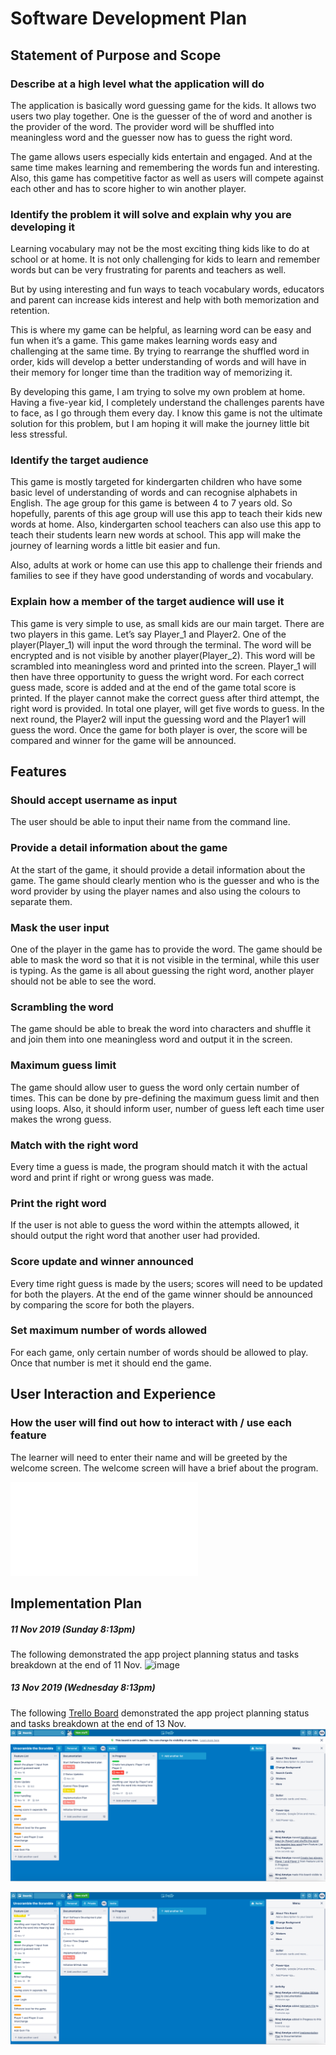 # **Software Development Plan** #

## **Statement of Purpose and Scope**


### **Describe at a high level what the application will do**
The application is basically word guessing game for the kids. It allows two users two play together. One is the guesser of the of word and another is the provider of the word. The provider word will be shuffled into meaningless word and the guesser now has to guess the right word.

The game allows users especially kids entertain and engaged. And at the same time makes learning and remembering the words fun and interesting. Also, this game has competitive factor as well as users will compete against each other and has to score higher to win another player.




### **Identify the problem it will solve and explain why you are developing it** 
Learning vocabulary may not be the most exciting thing kids like to do at school or at home. It is not only challenging for kids to learn and remember words but can be very frustrating for parents and teachers as well.

But by using interesting and fun ways to teach vocabulary words, educators and parent can increase kids interest and help with both memorization and retention.

This is where my game can be helpful, as learning word can be easy and fun when it’s a game. This game makes learning words easy and challenging at the same time.
By trying to rearrange the shuffled word in order, kids will develop a better understanding of words and will have in their memory for longer time than the tradition way of memorizing it.

By developing this game, I am trying to solve my own problem at home. Having a five-year kid, I completely understand the challenges parents have to face, as I go through them every day. I know this game is not the ultimate solution for this problem, but I am hoping it will make the journey little bit less stressful.



###  **Identify the target audience**
This game is mostly targeted for kindergarten children who have some basic level of understanding of words and can recognise alphabets in English. The age group for this game is between 4 to 7 years old. So hopefully, parents of this age group will use this app to teach their kids new words at home. Also, kindergarten school teachers can also use this app to teach their students learn new words at school. This app will make the journey of learning words a little bit easier and fun.

Also, adults at work or home can use this app to challenge their friends and families to see if they have good understanding of words and vocabulary. 



### **Explain how a member of the target audience will use it**
This game is very simple to use, as small kids are our main target. There are two players in this game. Let’s say Player_1 and Player2. One of the player(Player_1) will input the word through the terminal. The word will be encrypted and is not visible by another player(Player_2). This word will be scrambled into meaningless word and printed into the screen. Player_1 will then have three opportunity to guess the wright word. For each correct guess made, score is added and at the end of the game total score is printed. If the player cannot make the correct guess after third attempt, the right word is provided. In total one player, will get five words to guess. In the next round, the Player2 will input the guessing word and the Player1 will guess the word. Once the game for both player is over, the score will be compared and winner for the game will be announced.


## **Features**

   ### **Should accept username as input**
   The user should be able to input their name from the command line.

   ### **Provide a detail information about the game**
   At the start of the game, it should provide a detail information about the game. The game should clearly mention who is the guesser and who is the word provider by using the player names and also using the colours to separate them.

   ### **Mask the user input**
   One of the player in the game has to provide the word. The game should be able to mask the word so that it is not visible in the terminal, while this user is typing. As the game is all about guessing the right word, another player should not be able to see the word.

### **Scrambling the word**
The game should be able to break the word into characters and shuffle it and join them into one meaningless word and output it in the screen.


### **Maximum guess limit**
The game should allow user to guess the word only certain number of times. This can be done by pre-defining the maximum guess limit and then using loops. Also, it should inform user, number of guess left each time user makes the wrong guess.


### **Match with the right word**
Every time a guess is made, the program should match it with the actual word and print if right or wrong guess was made.


### **Print the right word** 
If the user is not able to guess the word within the attempts allowed, it should output the right word that another user had provided.

### **Score update and winner announced**
Every time right guess is made by the users; scores will need to be updated for both the players. At the end of the game winner should be announced by comparing the score for both the players.

### **Set maximum number of words allowed** 
For each game, only certain number of words should be allowed to play. Once that number is met it should end the game.


## **User Interaction and Experience**

### **How the user will find out how to interact with / use each feature**
The learner will need to enter their name and will be greeted by the welcome screen. The welcome screen will have a brief about the program.

![screenshot](screenshots/Screenshot1.img)













    








   






   ## **Implementation Plan** ##

   ##### 11 Nov 2019 _(Sunday 8:13pm)_ ##### 


The following demonstrated the app project planning status and tasks breakdown at the end of 11 Nov.
![image](/images.trello-image/20191111.png)

 ##### 13 Nov 2019 _(Wednesday 8:13pm)_ ##### 
The following [Trello Board](./images/20191113.png) demonstrated the app project planning status and tasks breakdown at the end of 13 Nov.
<img src="./images/20191113.png" alt="Trello Progress picture-2" />


![images](./images/Trello1.png)
